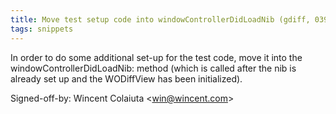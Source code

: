 ```yaml
---
title: Move test setup code into windowControllerDidLoadNib (gdiff, 039b748)
tags: snippets
---
```


In order to do some additional set-up for the test code, move it into the windowControllerDidLoadNib: method (which is called after the nib is already set up and the WODiffView has been initialized).

Signed-off-by: Wincent Colaiuta &lt;win@wincent.com&gt;
